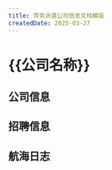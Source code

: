```yaml
---
title: 劳务派遣公司信息文档模版
createdDate: 2025-03-27
---
```


# {{公司名称}}

## 公司信息

<StaffingCompanyTable companyJsonFileName="公司名"/>

## 招聘信息

## 航海日志